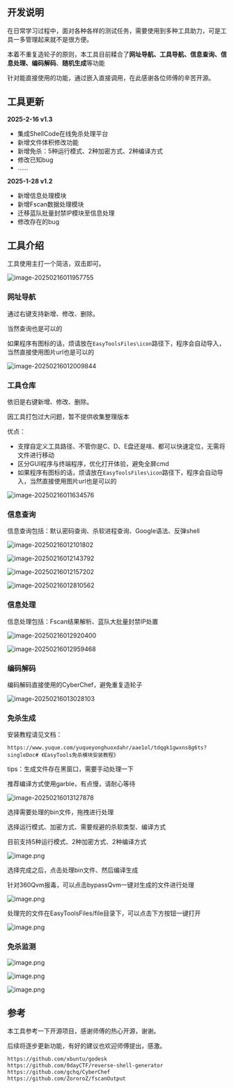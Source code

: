 ## 开发说明

在日常学习过程中，面对各种各样的测试任务，需要使用到多种工具助力，可是工具一多管理起来就不是很方便。

本着不重复造轮子的原则，本工具目前糅合了**网址导航、工具导航、信息查询、信息处理、编码解码**、**随机生成**等功能

针对能直接使用的功能，通过嵌入直接调用，在此感谢各位师傅的辛苦开源。

## 工具更新

**2025-2-16 v1.3**

+ 集成ShellCode在线免杀处理平台
+ 新增文件体积修改功能
+ 新增免杀：5种运行模式、2种加密方式、2种编译方式
+ 修改已知bug
+ ……

**2025-1-28 v1.2**

+ 新增信息处理模块
+ 新增Fscan数据处理模块
+ 迁移蓝队批量封禁IP模块至信息处理
+ 修改存在的bug

## 工具介绍

工具使用主打一个简洁，双击即可。

![image-20250216011957755](images/image-20250216011957755.png)

### 网址导航

通过右键支持新增、修改、删除。

当然查询也是可以的

如果程序有图标的话，烦请放在`EasyToolsFiles\icon`路径下，程序会自动导入，当然直接使用图片url也是可以的

![image-20250216012009844](images/image-20250216012009844.png)

### 工具仓库

依旧是右键新增、修改、删除。

因工具打包过大问题，暂不提供收集整理版本

优点：

+ 支撑自定义工具路径、不管你是C、D、E盘还是啥、都可以快速定位，无需将文件进行移动
+ 区分GUI程序与终端程序，优化打开体验，避免全屏cmd
+ 如果程序有图标的话，烦请放在`EasyToolsFiles\icon`路径下，程序会自动导入，当然直接使用图片url也是可以的

![image-20250216011634576](images/image-20250216011634576.png)

### 信息查询

信息查询包括：默认密码查询、杀软进程查询、Google语法、反弹shell

![image-20250216012101802](images/image-20250216012101802.png)

![image-20250216012143792](images/image-20250216012143792.png)

![image-20250216012157202](images/image-20250216012157202.png)

![image-20250216012810562](images/image-20250216012810562.png)

### 信息处理

信息处理包括：Fscan结果解析、蓝队大批量封禁IP处置

![image-20250216012920400](images/image-20250216012920400.png)

![image-20250216012959468](images/image-20250216012959468.png)

### 编码解码

编码解码直接使用的CyberChef，避免重复造轮子

![image-20250216013028103](images/image-20250216013028103.png)

### 免杀生成

安装教程请见文档：

~~~
https://www.yuque.com/yuqueyonghuoxdahr/aae1ol/tdqgk1gwxns8g6ts?singleDoc# 《EasyTools免杀模块安装教程》
~~~

tips：生成文件存在黑窗口，需要手动处理一下

推荐编译方式使用garble，有点慢，请耐心等待

![image-20250216013127878](images/image-20250216013127878.png)

选择需要处理的bin文件，拖拽进行处理

选择运行模式、加密方式、需要规避的杀软类型、编译方式

目前支持5种运行模式、2种加密方式、2种编译方式

![image.png](images/1739638788732-31311ef0-23bd-476f-9b6f-618aa50a8165.png)

选择完成之后，点击处理bin文件、然后编译生成

针对360Qvm报毒，可以点击bypassQvm一键对生成的文件进行处理

![image.png](images/1739638796541-ae968933-ef35-4e0f-aed5-0a654dff4289.png)

处理完的文件在EasyToolsFiles/file目录下，可以点击下方按钮一键打开

![image.png](images/1739638801472-040d9a3c-e85b-4966-a5b9-137749ecf9d1.png)

### 免杀监测

![image.png](images/1739638807484-dacbddca-a434-44ff-9e6f-a4efb6f9bb75.png)

![image.png](images/1739638813648-b57ed7a8-48d0-4590-8173-e48e57901c22.png)

![image.png](images/1739638821256-af264023-1ad5-4994-8d5a-c3286fbfb9f8.png)

## 参考

本工具参考一下开源项目，感谢师傅的热心开源，谢谢。

后续将逐步更新功能，有好的建议也欢迎师傅提出，感激。

~~~html
https://github.com/xbuntu/godesk
https://github.com/0dayCTF/reverse-shell-generator
https://github.com/gchq/CyberChef
https://github.com/ZororoZ/fscanOutput
~~~
